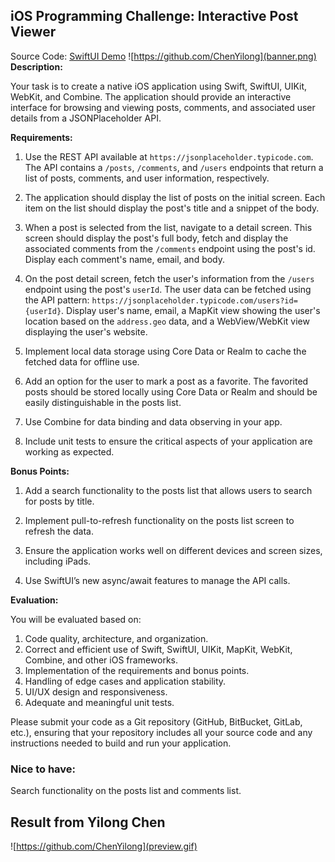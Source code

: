## iOS Programming Challenge: Interactive Post Viewer

Source Code: [SwiftUI Demo]( https://github.com/ChenYilong/iOSInterviewQuestions/blob/master/SwiftUI/SwiftUIDemo "") 
![https://github.com/ChenYilong](banner.png)
**Description:**

Your task is to create a native iOS application using Swift, SwiftUI, UIKit, WebKit, and Combine. The application should provide an interactive interface for browsing and viewing posts, comments, and associated user details from a JSONPlaceholder API.

**Requirements:**

1. Use the REST API available at `https://jsonplaceholder.typicode.com`. The API contains a `/posts`, `/comments`, and `/users` endpoints that return a list of posts, comments, and user information, respectively.

2. The application should display the list of posts on the initial screen. Each item on the list should display the post's title and a snippet of the body.

3. When a post is selected from the list, navigate to a detail screen. This screen should display the post's full body, fetch and display the associated comments from the `/comments` endpoint using the post's id. Display each comment's name, email, and body.

4. On the post detail screen, fetch the user's information from the `/users` endpoint using the post's `userId`. The user data can be fetched using the API pattern: `https://jsonplaceholder.typicode.com/users?id={userId}`. Display user's name, email, a MapKit view showing the user's location based on the `address.geo` data, and a WebView/WebKit view displaying the user's website.

5. Implement local data storage using Core Data or Realm to cache the fetched data for offline use.

6. Add an option for the user to mark a post as a favorite. The favorited posts should be stored locally using Core Data or Realm and should be easily distinguishable in the posts list.

7. Use Combine for data binding and data observing in your app.

8. Include unit tests to ensure the critical aspects of your application are working as expected.

**Bonus Points:**

1. Add a search functionality to the posts list that allows users to search for posts by title.

2. Implement pull-to-refresh functionality on the posts list screen to refresh the data.

3. Ensure the application works well on different devices and screen sizes, including iPads.

4. Use SwiftUI’s new async/await features to manage the API calls.

**Evaluation:**

You will be evaluated based on:

1. Code quality, architecture, and organization.
2. Correct and efficient use of Swift, SwiftUI, UIKit, MapKit, WebKit, Combine, and other iOS frameworks.
3. Implementation of the requirements and bonus points.
4. Handling of edge cases and application stability.
5. UI/UX design and responsiveness.
6. Adequate and meaningful unit tests.

Please submit your code as a Git repository (GitHub, BitBucket, GitLab, etc.), ensuring that your repository includes all your source code and any instructions needed to build and run your application.



### Nice to have:  

Search functionality on the posts list and comments list.  


## Result from Yilong Chen 
![https://github.com/ChenYilong](preview.gif)